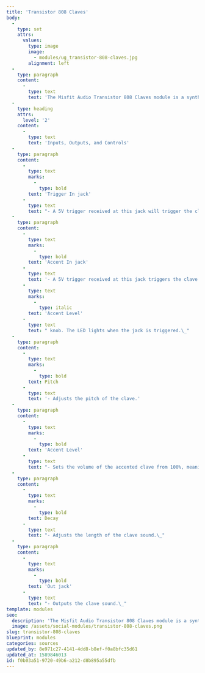 ```yaml
---
title: 'Transistor 808 Claves'
body:
  -
    type: set
    attrs:
      values:
        type: image
        image:
          - modules/ug_transistor-808-claves.jpg
        alignment: left
  -
    type: paragraph
    content:
      -
        type: text
        text: 'The Misfit Audio Transistor 808 Claves module is a synthesized recreation of the legendary 808 clave sound with pitch and decay controls.'
  -
    type: heading
    attrs:
      level: '2'
    content:
      -
        type: text
        text: 'Inputs, Outputs, and Controls'
  -
    type: paragraph
    content:
      -
        type: text
        marks:
          -
            type: bold
        text: 'Trigger In jack'
      -
        type: text
        text: "- A 5V trigger received at this jack will trigger the clave sound at its \"normal,\" unaccented level. The LED lights when the jack is triggered.\_"
  -
    type: paragraph
    content:
      -
        type: text
        marks:
          -
            type: bold
        text: 'Accent In jack'
      -
        type: text
        text: '- A 5V trigger received at this jack triggers the clave at its accented level set by the '
      -
        type: text
        marks:
          -
            type: italic
        text: 'Accent Level'
      -
        type: text
        text: " knob. The LED lights when the jack is triggered.\_"
  -
    type: paragraph
    content:
      -
        type: text
        marks:
          -
            type: bold
        text: Pitch
      -
        type: text
        text: '- Adjusts the pitch of the clave.'
  -
    type: paragraph
    content:
      -
        type: text
        marks:
          -
            type: bold
        text: 'Accent Level'
      -
        type: text
        text: "- Sets the volume of the accented clave from 100%, meaning it will be the same volume as an unaccented trigger, to 400% meaning it will be four times louder than unaccented triggers.\_"
  -
    type: paragraph
    content:
      -
        type: text
        marks:
          -
            type: bold
        text: Decay
      -
        type: text
        text: "- Adjusts the length of the clave sound.\_"
  -
    type: paragraph
    content:
      -
        type: text
        marks:
          -
            type: bold
        text: 'Out jack'
      -
        type: text
        text: "- Outputs the clave sound.\_"
template: modules
seo:
  description: 'The Misfit Audio Transistor 808 Claves module is a synthesized recreation of the legendary 808 clave sound with pitch and decay controls.'
  image: /assets/social-modules/transistor-808-claves.png
slug: transistor-808-claves
blueprint: modules
categories: sources
updated_by: 8e971c27-4141-4dd8-b8ef-f0a8bfc35d61
updated_at: 1589846013
id: f0b03a51-9720-49b6-a212-d8b895a55dfb
---
```

